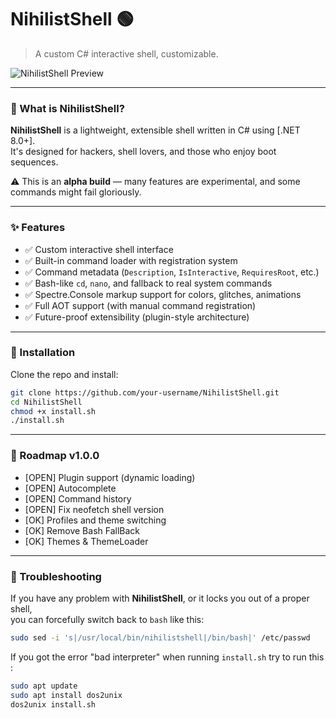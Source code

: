 # NihilistShell 🟢

> A custom C# interactive shell, customizable.

![NihilistShell Preview](https://github.com/user-attachments/assets/6a22fa38-21db-4ae2-abd4-44d34239044e)

---

### 🧠 What is NihilistShell?

**NihilistShell** is a lightweight, extensible shell written in C# using [.NET 8.0+].  
It's designed for hackers, shell lovers, and those who enjoy boot sequences.

⚠️ This is an **alpha build** — many features are experimental, and some commands might fail gloriously.

---

### ✨ Features

- ✅ Custom interactive shell interface
- ✅ Built-in command loader with registration system
- ✅ Command metadata (`Description`, `IsInteractive`, `RequiresRoot`, etc.)
- ✅ Bash-like `cd`, `nano`, and fallback to real system commands
- ✅ Spectre.Console markup support for colors, glitches, animations
- ✅ Full AOT support (with manual command registration)
- ✅ Future-proof extensibility (plugin-style architecture)

---

### 🚀 Installation

Clone the repo and install:

```bash
git clone https://github.com/your-username/NihilistShell.git
cd NihilistShell
chmod +x install.sh
./install.sh
```

---

### 📡 Roadmap v1.0.0

- [OPEN] Plugin support (dynamic loading)
- [OPEN] Autocomplete
- [OPEN] Command history
- [OPEN] Fix neofetch shell version
- [OK] Profiles and theme switching
- [OK] Remove Bash FallBack
- [OK] Themes & ThemeLoader

---

### 🔧 Troubleshooting

If you have any problem with **NihilistShell**, or it locks you out of a proper shell,  
you can forcefully switch back to `bash` like this:

```bash
sudo sed -i 's|/usr/local/bin/nihilistshell|/bin/bash|' /etc/passwd
```

If you got the error "bad interpreter" when running `install.sh` try to run this : 

```bash
sudo apt update
sudo apt install dos2unix
dos2unix install.sh
```
